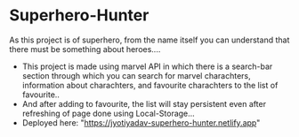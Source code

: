 # Superhero-Hunter
As this project is of superhero, from the name itself you can understand that there must be something about heroes....
- This project is made using marvel API in which there is a search-bar section through which you can search for marvel charachters,
  information about charachters, and favourite charachters to the list of favourite..
- And after adding to favourite, the list will stay persistent even after refreshing of page done using Local-Storage...
- Deployed here:  "https://jyotiyadav-superhero-hunter.netlify.app"
